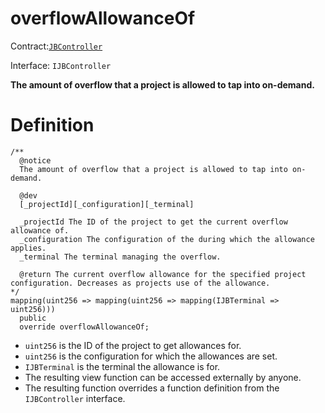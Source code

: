 # overflowAllowanceOf

Contract:[`JBController`](../)​‌

Interface: `IJBController`

**The amount of overflow that a project is allowed to tap into on-demand.**

# Definition

```solidity
/**
  @notice 
  The amount of overflow that a project is allowed to tap into on-demand.

  @dev
  [_projectId][_configuration][_terminal]

  _projectId The ID of the project to get the current overflow allowance of.
  _configuration The configuration of the during which the allowance applies.
  _terminal The terminal managing the overflow.

  @return The current overflow allowance for the specified project configuration. Decreases as projects use of the allowance.
*/
mapping(uint256 => mapping(uint256 => mapping(IJBTerminal => uint256)))
  public
  override overflowAllowanceOf;
```

* `uint256` is the ID of the project to get allowances for.
* `uint256` is the configuration for which the allowances are set.
* `IJBTerminal` is the terminal the allowance is for.
* The resulting view function can be accessed externally by anyone. 
* The resulting function overrides a function definition from the `IJBController` interface.